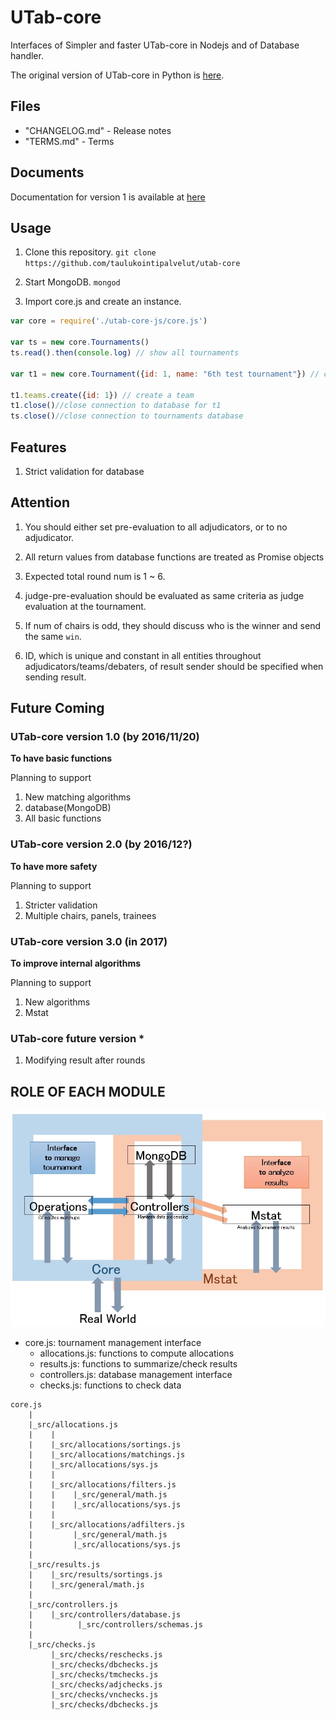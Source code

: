 # UTab-core

Interfaces of Simpler and faster UTab-core in Nodejs and of Database handler.

The original version of UTab-core in Python is [here](https://github.com/taulukointipalvelut/utab-api-server).

## Files

 + "CHANGELOG.md" - Release notes
 + "TERMS.md" - Terms

## Documents

Documentation for version 1 is available at [here](https://taulukointipalvelut.github.io/)

## Usage

1. Clone this repository. `git clone https://github.com/taulukointipalvelut/utab-core`

1. Start MongoDB. `mongod`

1. Import core.js and create an instance.
```javascript
var core = require('./utab-core-js/core.js')

var ts = new core.Tournaments()
ts.read().then(console.log) // show all tournaments

var t1 = new core.Tournament({id: 1, name: "6th test tournament"}) // create a tournament with id 1

t1.teams.create({id: 1}) // create a team
t1.close()//close connection to database for t1
ts.close()//close connection to tournaments database
```

## Features

1. Strict validation for database

<!--New Matching Algorithms derived from Gale Shapley Algorithm-->

## Attention

1. You should either set pre-evaluation to all adjudicators, or to no adjudicator.

1. All return values from database functions are treated as Promise objects

1. Expected total round num is 1 ~ 6.

1. judge-pre-evaluation should be evaluated as same criteria as judge evaluation at the tournament.

1. If num of chairs is odd, they should discuss who is the winner and send the same `win`.

1. ID, which is unique and constant in all entities throughout adjudicators/teams/debaters, of result sender should be specified when sending result.

## Future Coming

### UTab-core version 1.0 <!--[Candle Light]--> (by 2016/11/20)

**To have basic functions**

Planning to support

1. New matching algorithms
1. database(MongoDB)
1. All basic functions

### UTab-core version 2.0 <!--[Luna Flight]--> (by 2016/12?)

**To have more safety**

Planning to support

1. Stricter validation
1. Multiple chairs, panels, trainees

### UTab-core version 3.0 <!--[Frosty Night]--> (in 2017)

**To improve internal algorithms**

Planning to support

1. New algorithms
1. Mstat

### UTab-core future version *

1. Modifying result after rounds

## ROLE OF EACH MODULE

![structure](structure.jpg "Module Relations")

 * core.js: tournament management interface
     * allocations.js: functions to compute allocations
     * results.js: functions to summarize/check results
     * controllers.js: database management interface
     * checks.js: functions to check data

```
core.js
    |
    |_src/allocations.js
    |    |
    |    |_src/allocations/sortings.js
    |    |_src/allocations/matchings.js
    |    |_src/allocations/sys.js
    |    |
    |    |_src/allocations/filters.js
    |    |    |_src/general/math.js
    |    |    |_src/allocations/sys.js
    |    |
    |    |_src/allocations/adfilters.js
    |         |_src/general/math.js
    |         |_src/allocations/sys.js
    |    
    |_src/results.js
    |    |_src/results/sortings.js
    |    |_src/general/math.js
    |
    |_src/controllers.js
    |    |_src/controllers/database.js
    |          |_src/controllers/schemas.js
    |
    |_src/checks.js
         |_src/checks/reschecks.js
         |_src/checks/dbchecks.js
         |_src/checks/tmchecks.js
         |_src/checks/adjchecks.js
         |_src/checks/vnchecks.js
         |_src/checks/dbchecks.js
```
